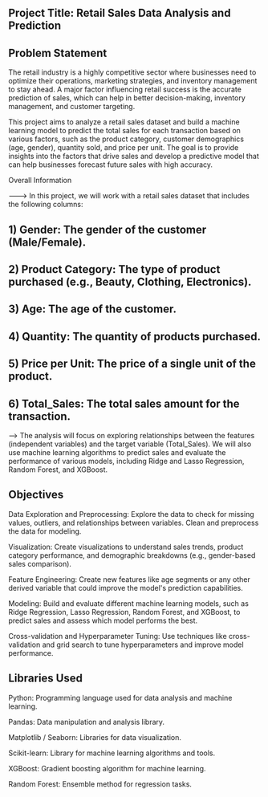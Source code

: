 ## **Project Title: Retail Sales Data Analysis and Prediction**

## Problem Statement

The retail industry is a highly competitive sector where businesses need to optimize their operations, marketing strategies, and inventory management to stay ahead. A major factor influencing retail success is the accurate prediction of sales, which can help in better decision-making, inventory management, and customer targeting.

This project aims to analyze a retail sales dataset and build a machine learning model to predict the total sales for each transaction based on various factors, such as the product category, customer demographics (age, gender), quantity sold, and price per unit. The goal is to provide insights into the factors that drive sales and develop a predictive model that can help businesses forecast future sales with high accuracy.

Overall Information

---> In this project, we will work with a retail sales dataset that includes the following columns:

## 1) Gender: The gender of the customer (Male/Female).

## 2) Product Category: The type of product purchased (e.g., Beauty, Clothing, Electronics).

## 3) Age: The age of the customer.

## 4) Quantity: The quantity of products purchased.

## 5) Price per Unit: The price of a single unit of the product.

## 6) Total_Sales: The total sales amount for the transaction.

--> The analysis will focus on exploring relationships between the features (independent variables) and the target variable (Total_Sales). We will also use machine learning algorithms to predict sales and evaluate the performance of various models, including Ridge and Lasso Regression, Random Forest, and XGBoost.

## Objectives
Data Exploration and Preprocessing: Explore the data to check for missing values, outliers, and relationships between variables. Clean and preprocess the data for modeling.

Visualization: Create visualizations to understand sales trends, product category performance, and demographic breakdowns (e.g., gender-based sales comparison).

Feature Engineering: Create new features like age segments or any other derived variable that could improve the model's prediction capabilities.

Modeling: Build and evaluate different machine learning models, such as Ridge Regression, Lasso Regression, Random Forest, and XGBoost, to predict sales and assess which model performs the best.

Cross-validation and Hyperparameter Tuning: Use techniques like cross-validation and grid search to tune hyperparameters and improve model performance.

## Libraries Used

Python: Programming language used for data analysis and machine learning.

Pandas: Data manipulation and analysis library.

Matplotlib / Seaborn: Libraries for data visualization.

Scikit-learn: Library for machine learning algorithms and tools.

XGBoost: Gradient boosting algorithm for machine learning.

Random Forest: Ensemble method for regression tasks.
